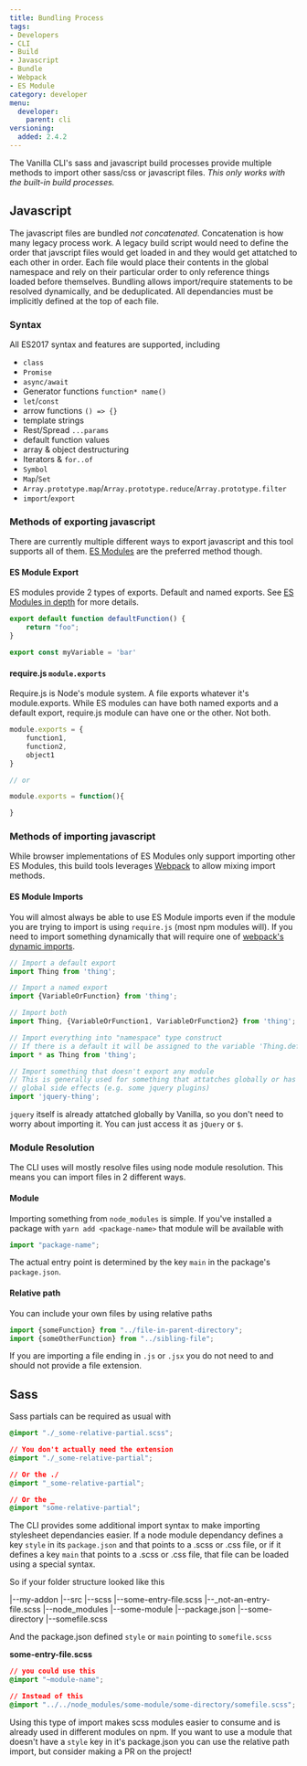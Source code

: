 ```yaml
---
title: Bundling Process
tags:
- Developers
- CLI
- Build
- Javascript
- Bundle
- Webpack
- ES Module
category: developer
menu:
  developer:
    parent: cli
versioning:
  added: 2.4.2
---
```


The Vanilla CLI's sass and javascript build processes provide multiple methods to import other sass/css or javascript files. *This only works with the built-in build processes.*

## Javascript

The javascript files are bundled *not concatenated*. Concatenation is how many legacy process work. A legacy build script would need to define the order that javscript files would get loaded in and they would get attatched to each other in order. Each file would place their contents in the global namespace and rely on their particular order to only reference things loaded before themselves. Bundling allows import/require statements to be resolved dynamically, and be deduplicated. All dependancies must be implicitly defined at the top of each file.

### Syntax

All ES2017 syntax and features are supported, including 

- `class`
- `Promise`
- `async/await`
- Generator functions `function* name()`
- `let`/`const`
- arrow functions `() => {}`
- template strings
- Rest/Spread `...params`
- default function values
- array & object destructuring
- Iterators & `for..of`
- `Symbol`
- `Map`/`Set`
- `Array.prototype.map`/`Array.prototype.reduce`/`Array.prototype.filter`
- `import`/`export`

### Methods of exporting javascript

There are currently multiple different ways to export javascript and this tool supports all of them. [ES Modules](https://hacks.mozilla.org/2015/08/es6-in-depth-modules/) are the preferred method though.

#### ES Module Export

ES modules provide 2 types of exports. Default and named exports. See [ES Modules in depth](https://hacks.mozilla.org/2015/08/es6-in-depth-modules/) for more details.

```js
export default function defaultFunction() {
    return "foo";
}

export const myVariable = 'bar'
```

#### require.js `module.exports`

Require.js is Node's module system. A file exports whatever it's module.exports. While ES modules can have both named exports and a default export, require.js module can have one or the other. Not both.

```js
module.exports = {
    function1,
    function2,
    object1
}

// or

module.exports = function(){

}
```

### Methods of importing javascript

While browser implementations of ES Modules only support importing other ES Modules, this build tools leverages [Webpack](https://github.com/webpack/webpack) to allow mixing import methods.

#### ES Module Imports
You will almost always be able to use ES Module imports even if the module you are trying to import is using `require.js` (most npm modules will). If you need to import something dynamically that will require one of [webpack's dynamic imports](https://webpack.js.org/guides/code-splitting/).

```js
// Import a default export
import Thing from 'thing';

// Import a named export
import {VariableOrFunction} from 'thing';

// Import both
import Thing, {VariableOrFunction1, VariableOrFunction2} from 'thing';

// Import everything into "namespace" type construct
// If there is a default it will be assigned to the variable 'Thing.default'
import * as Thing from 'thing';

// Import something that doesn't export any module
// This is generally used for something that attatches globally or has
// global side effects (e.g. some jquery plugins)
import 'jquery-thing';
```

`jquery` itself is already attatched globally by Vanilla, so you don't need to worry about importing it. You can just access it as `jQuery` or `$`.

### Module Resolution

The CLI uses will mostly resolve files using node module resolution. This means you can import files in 2 different ways.

#### Module

Importing something from `node_modules` is simple. If you've installed a package with `yarn add <package-name>` that module will be available with 

```js
import "package-name";
```

The actual entry point is determined by the key `main` in the package's `package.json`. 

#### Relative path

You can include your own files by using relative paths

```js
import {someFunction} from "../file-in-parent-directory";
import {someOtherFunction} from "../sibling-file";
```

If you are importing a file ending in `.js` or `.jsx` you do not need to and should not provide a file extension.

## Sass

Sass partials can be required as usual with

```css
@import "./_some-relative-partial.scss";

// You don't actually need the extension
@import "./_some-relative-partial";

// Or the ./
@import "_some-relative-partial";

// Or the _
@import "some-relative-partial";
```

The CLI provides some additional import syntax to make importing stylesheet dependancies easier. If a node module dependancy defines a key `style` in its `package.json` and that points to a .scss or .css file, or if it defines a key `main` that points to a .scss or .css file, that file can be loaded using a special syntax.

So if your folder structure looked like this

|--my-addon
   |--src
      |--scss
         |--some-entry-file.scss
         |--_not-an-entry-file.scss
   |--node_modules
      |--some-module
         |--package.json
         |--some-directory
            |--somefile.scss

And the package.json defined `style` or `main` pointing to `somefile.scss`

**some-entry-file.scss**
```css
// you could use this
@import "~module-name";

// Instead of this
@import "../../node_modules/some-module/some-directory/somefile.scss";
```

Using this type of import makes scss modules easier to consume and is already used in different modules on npm. If you want to use a module that doesn't have a `style` key in it's package.json you can use the relative path import, but consider making a PR on the project!
